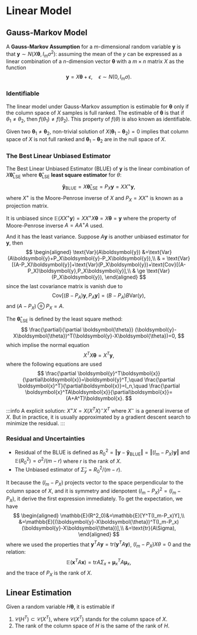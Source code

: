 # Linear Model

## Gauss-Markov Model

A **Gauss-Markov Assumption** for a $m$-dimensional random variable $\boldsymbol{y}$ is that $\boldsymbol{y}\sim N(X\boldsymbol{\theta},I_m\sigma^2)$: assuming the mean of the $y$ can be expressed as a linear combination of a $n$-dimension vector $\boldsymbol{\theta}$ with a $m\times n$ matrix $X$ as the function
$$
\boldsymbol{y}=X\boldsymbol{\theta}+\epsilon,\quad \epsilon\sim N(0,I_m\sigma).
$$

### Identifiable
The linear model under Gauss-Markov assumption is estimable for $\boldsymbol{\theta}$ only if the column space of $X$ samples is full ranked. The estimable of $\boldsymbol{\theta}$ is that if $\theta_1\ne \theta_2$, then $f(\theta_1)\ne f(\theta_2)$. This property of $f(\theta)$ is also known as identifiable. 

Given two $\boldsymbol{\theta}_1\ne\boldsymbol{\theta}_2$, non-trivial solution of $X(\boldsymbol{\theta}_1-\boldsymbol{\theta}_2)=0$ implies that column space of $X$ is not full ranked and $\boldsymbol{\theta}_1-\boldsymbol{\theta}_2$ are in the null space of $X$. 

### The Best Linear Unbiased Estimator
The Best Linear Unbiased Estimator (BLUE) of $\boldsymbol{y}$ is the linear combination of $X\boldsymbol{\hat \theta}_{\text{LSE}}$ where $\boldsymbol{\hat \theta}_{\text{LSE}}$ **least square estimator** for $\theta$:
$$
\boldsymbol{\hat y}_{\text{BLUE}}=X\boldsymbol{\hat \theta}_{\text{LSE}}=P_X\boldsymbol{y}=XX^+\boldsymbol{y},
$$
where $X^+$ is the Moore-Penrose inverse of $X$ and $P_X=XX^+$ is known as a projection matrix.

It is unbiased since $\mathbb{E}(XX^+\boldsymbol{y})=XX^+X\boldsymbol{\theta}=X\boldsymbol{\theta} = \boldsymbol{y}$ where the property of Moore-Penrose inverse $A=AA^+A$ used. 

And it has the least variance. Suppose $A\boldsymbol{y}$ is another unbiased estimator for $\boldsymbol{y}$, then
$$
\begin{aligned}
\text{Var}(A\boldsymbol{y}) &=\text{Var}(A\boldsymbol{y}+P_X\boldsymbol{y}-P_X\boldsymbol{y}),\\
& = \text{Var}[(A-P_X)\boldsymbol{y}]+\text{Var}(P_X\boldsymbol{y})+\text{Cov}[(A-P_X)\boldsymbol{y},P_X\boldsymbol{y}],\\
& \ge \text{Var}(P_X\boldsymbol{y}),
\end{aligned}
$$
since the last covariance matrix is vanish due to
$$
\text{Cov}[(B-P_A)\boldsymbol{y},P_A\boldsymbol{y}]=(B-P_A)B\text{Var}(y),
$$
and $(A-P_X)\oplus P_X=A$.

The $\boldsymbol{\hat \theta}_{\text{LSE}}$ is defined by the least square method:
$$
\frac{\partial}{\partial \boldsymbol{\theta}} (\boldsymbol{y}-X\boldsymbol{\theta})^T(\boldsymbol{y}-X\boldsymbol{\theta})=0,
$$
which implise the normal equation 
$$
X^TX\boldsymbol{\theta} = X^T\boldsymbol{y},
$$
where the following equations are used
$$
\frac{\partial \boldsymbol{y}^T\boldsymbol{x}}{\partial\boldsymbol{x}}=\boldsymbol{y}^T,\quad \frac{\partial \boldsymbol{x}^T}{\partial\boldsymbol{x}}=I_n,\quad \frac{\partial \boldsymbol{x}^TA\boldsymbol{x}}{\partial\boldsymbol{x}}=(A+A^T)\boldsymbol{x}.
$$

:::info
A explicit solution: $X^+X=X(X^TX)^-X^T$ where $X^-$ is a general inverse of $X$. But in practice, it is usually approximated by a gradient descent search to minimize the residual.
:::

### Residual and Uncertainties
* Residual of the BLUE is defined as $R_0^2 = \Vert \boldsymbol{y}-\boldsymbol{\hat y}_{\text{BLUE}}\Vert= \Vert (I_m-P_X)\boldsymbol{y}\Vert$ and $\mathbb{E}(R_0^2)=\sigma^2/(m-r)$ where $r$ is the rank of $X$. 
* The Unbiased estimator of $\hat\Sigma_y=R^2_0/(m-r)$.

It because the $(I_m-P_X)$ projects vector to the space perpendicular to the column space of $X$, and it is symmetry and idenpotent $(I_m-P_X)^2=(I_m-P_X)$, it derive the first expression immediately. To get the expectation, we have
$$
\begin{aligned}
\mathbb{E}(R^2_0)&=\mathbb{E}[Y^T(I_m-P_x)Y],\\
&=\mathbb{E}[(\boldsymbol{y}-X\boldsymbol{\theta})^T(I_m-P_x)(\boldsymbol{y}-X\boldsymbol{\theta})],\\
&=\text{tr}(A\Sigma),
\end{aligned}
$$
where we used the properties that $\boldsymbol{y}^TA\boldsymbol{y} = \text{tr}(\boldsymbol{y}^TA\boldsymbol{y})$, $(I_m-P_X)X\theta=0$ and the relation:
$$
\mathbb{E}(\boldsymbol{x}^TA\boldsymbol{x}) = \text{tr}{A\Sigma_x}+\boldsymbol{\mu}^T_xA\boldsymbol{\mu}_x,
$$
and the trace of $P_X$ is the rank of $X$. 


## Linear Estimation

Given a random variable $H\boldsymbol{\theta}$, it is estimable if
1. $\mathcal{C}(H^T)\subset \mathcal{C}(X^T)$, where $\mathcal{C}(X^T)$ stands for the column space of $X$.
2. The rank of the column space of $H$ is the same of the rank of $H$. 

